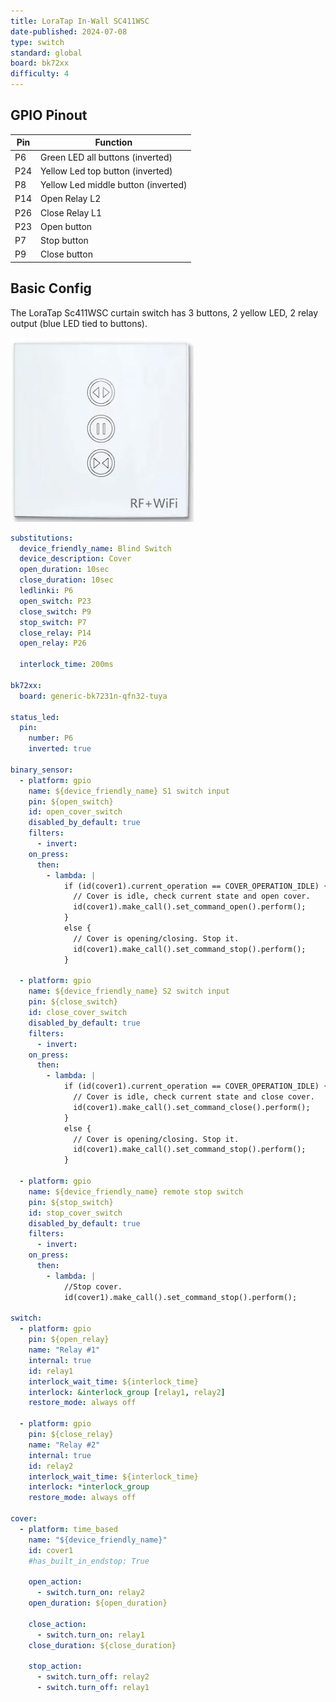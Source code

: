 ```yaml
---
title: LoraTap In-Wall SC411WSC
date-published: 2024-07-08
type: switch
standard: global
board: bk72xx
difficulty: 4
---
```



## GPIO Pinout

| Pin    | Function                            |
| ------ | ----------------------------------- |
| P6     | Green LED all buttons (inverted)    |
| P24    | Yellow Led top button (inverted)    |
| P8     | Yellow Led middle button (inverted) |
| P14    | Open Relay L2                       |
| P26    | Close Relay L1                      |
| P23    | Open button                         |
| P7     | Stop button                         |
| P9     | Close button                        |

## Basic Config

The LoraTap Sc411WSC curtain switch has 3 buttons, 2 yellow LED, 2 relay output (blue LED tied to buttons).

![alt text](LoraTap-SC411WSC.JPG "LoraTap-SC411WSC-CurtainSwitch")

```yaml
substitutions:
  device_friendly_name: Blind Switch
  device_description: Cover
  open_duration: 10sec
  close_duration: 10sec
  ledlinki: P6
  open_switch: P23
  close_switch: P9
  stop_switch: P7
  close_relay: P14
  open_relay: P26

  interlock_time: 200ms

bk72xx:
  board: generic-bk7231n-qfn32-tuya

status_led:
  pin:
    number: P6
    inverted: true

binary_sensor:
  - platform: gpio
    name: ${device_friendly_name} S1 switch input
    pin: ${open_switch}
    id: open_cover_switch
    disabled_by_default: true
    filters:
      - invert:
    on_press:
      then:
        - lambda: |
            if (id(cover1).current_operation == COVER_OPERATION_IDLE) {
              // Cover is idle, check current state and open cover.
              id(cover1).make_call().set_command_open().perform();
            }
            else {
              // Cover is opening/closing. Stop it.
              id(cover1).make_call().set_command_stop().perform();
            }

  - platform: gpio
    name: ${device_friendly_name} S2 switch input
    pin: ${close_switch}
    id: close_cover_switch
    disabled_by_default: true
    filters:
      - invert:
    on_press:
      then:
        - lambda: |
            if (id(cover1).current_operation == COVER_OPERATION_IDLE) {
              // Cover is idle, check current state and close cover.
              id(cover1).make_call().set_command_close().perform();
            }
            else {
              // Cover is opening/closing. Stop it.
              id(cover1).make_call().set_command_stop().perform();
            }

  - platform: gpio
    name: ${device_friendly_name} remote stop switch
    pin: ${stop_switch}
    id: stop_cover_switch
    disabled_by_default: true
    filters:
      - invert:
    on_press:
      then:
        - lambda: |
            //Stop cover.
            id(cover1).make_call().set_command_stop().perform();

switch:
  - platform: gpio
    pin: ${open_relay}
    name: "Relay #1"
    internal: true
    id: relay1
    interlock_wait_time: ${interlock_time}
    interlock: &interlock_group [relay1, relay2]
    restore_mode: always off

  - platform: gpio
    pin: ${close_relay}
    name: "Relay #2"
    internal: true
    id: relay2
    interlock_wait_time: ${interlock_time}
    interlock: *interlock_group
    restore_mode: always off

cover:
  - platform: time_based
    name: "${device_friendly_name}"
    id: cover1
    #has_built_in_endstop: True

    open_action:
      - switch.turn_on: relay2
    open_duration: ${open_duration}

    close_action:
      - switch.turn_on: relay1
    close_duration: ${close_duration}

    stop_action:
      - switch.turn_off: relay2
      - switch.turn_off: relay1
```
